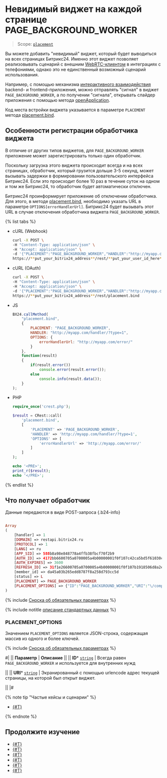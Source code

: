 # Невидимый виджет на каждой странице PAGE_BACKGROUND_WORKER

> Scope: [`placement`](../../scopes/permissions.md)

Вы можете добавить "невидимый" виджет, который будет выводиться на всех страницах Битрикс24. Именно этот виджет позволяет реализовывать сценарий с внешним [WebRTC-клиентом](../ui-interaction/page-background-worker/index.md) в интеграциях с телефониями, однако это не единственный возможный сценарий использования.

Например, с помощью механизма [интерактивного взаимодействия](../../interactivity/index.md) backend- и frontend-приложения, можно отправлять "сигнал" в виджет `PAGE_BACKGROUND_WORKER`, а по получении "сигнала", открывать слайдер приложения с помощью метода [openApplication](../open-application.md).

Код места встройки виджета указывается в параметре `PLACEMENT` метода [placement.bind](../placement-bind.md).

## Особенности регистрации обработчика виджета

В отличие от других типов виджетов, для `PAGE_BACKGROUND_WORKER` приложение может зарегистрировать только один обработчик.

Поскольку загрузка этого виджета происходит всегда и на всех страницах, обработчик, который грузится дольше 3-5 секунд, может вызывать задержки в формировании пользовательского интерфейса Битрикс24. Если это происходит более 10 раз в течение суток на одном и том же Битрикс24, то обработчик будет автоматически отключен.

Битрикс24 проинформирует приложение об отключении обработчика. Для этого, в методе [placement.bind](../placement-bind.md), необходимо указать URL в параметре `OPTIONS[errorHandlerUrl]`. Битрикс24 будет вызывать этот URL в случае отключения обработчика виджета `PAGE_BACKGROUND_WORKER`.

{% list tabs %}

- cURL (Webhook)

    ```bash
    curl -X POST \
    -H "Content-Type: application/json" \
    -H "Accept: application/json" \
    -d '{"PLACEMENT":"PAGE_BACKGROUND_WORKER","HANDLER":"http://myapp.com/handler/?type=1","OPTIONS":{"errorHandlerUrl":"http://myapp.com/error/"}}' \
    https://**put_your_bitrix24_address**/rest/**put_your_user_id_here**/**put_your_webbhook_here**/placement.bind
    ```

- cURL (OAuth)

    ```bash
    curl -X POST \
    -H "Content-Type: application/json" \
    -H "Accept: application/json" \
    -d '{"PLACEMENT":"PAGE_BACKGROUND_WORKER","HANDLER":"http://myapp.com/handler/?type=1","OPTIONS":{"errorHandlerUrl":"http://myapp.com/error/"},"auth":"**put_access_token_here**"}' \
    https://**put_your_bitrix24_address**/rest/placement.bind
    ```

- JS

    ```js
    BX24.callMethod(
        "placement.bind",
        { 
            PLACEMENT: "PAGE_BACKGROUND_WORKER",
            HANDLER: "http://myapp.com/handler/?type=1",
            OPTIONS: {
                errorHandlerUrl: "http://myapp.com/error/"
            }
        },
        function(result)
        {
            if(result.error())
                console.error(result.error());
            else
                console.info(result.data());
        }
    );
    ```

- PHP

    ```php
    require_once('crest.php');

    $result = CRest::call(
        'placement.bind',
        [
            'PLACEMENT' => 'PAGE_BACKGROUND_WORKER',
            'HANDLER' => 'http://myapp.com/handler/?type=1',
            'OPTIONS' => [
                'errorHandlerUrl' => 'http://myapp.com/error/'
            ]
        ]
    );

    echo '<PRE>';
    print_r($result);
    echo '</PRE>';
    ```

{% endlist %}

## Что получает обработчик

Данные передаются в виде POST-запроса {.b24-info}

```php

Array
(
    [handler] => 1
    [DOMAIN] => restapi.bitrix24.ru
    [PROTOCOL] => 1
    [LANG] => ru
    [APP_SID] => 588b8a98e848778a4ffb38fbcf70f2b9
    [AUTH_ID] => 4172bb6600705a0700005a4b00000001f0f107c42ca5bd5f61030c5d9c3e4d60d11b5a
    [AUTH_EXPIRES] => 3600
    [REFRESH_ID] => 31f1e26600705a0700005a4b00000001f0f107b1918506d8a2ed9ecf76e8fdac962471
    [member_id] => da45a03b265edd8787f8a258d793cc5d
    [status] => L
    [PLACEMENT] => PAGE_BACKGROUND_WORKER
    [PLACEMENT_OPTIONS] => {"ID":"PAGE_BACKGROUND_WORKER","URI":"\/company\/personal\/user\/1\/blog\/"}
)

```

{% include [Сноска об обязательных параметрах](../../../_includes/required.md) %}

{% include notitle [описание стандартных данных](../_includes/widget_data.md) %}

### PLACEMENT_OPTIONS

Значением `PLACEMENT_OPTIONS` является JSON-строка, содержащая массив из одного и более ключей.

{% include [Сноска об обязательных параметрах](../../../_includes/required.md) %}

#|
|| **Параметр** | **Описание** ||
|| **ID***
[`string`](../../data-types.md) | Всегда равен `PAGE_BACKGROUND_WORKER` и используется для внутренних нужд

||
|| **URI***
[`string`](../../data-types.md) | Экранированный с помощью urlencode адрес текущей страницы, на которой был открыт виджет.

||
|#

{% note tip "Частые кейсы и сценарии" %}

- [{#T}](../ui-interaction/page-background-worker/index.md)

{% endnote %}

## Продолжите изучение

- [{#T}](../placement-bind.md)
- [{#T}](../ui-interaction/index.md)
- [{#T}](../ui-interaction/crm-card.md)
- [{#T}](../../interactivity/index.md)
- [{#T}](../open-application.md)
- [{#T}](../open-path.md)
